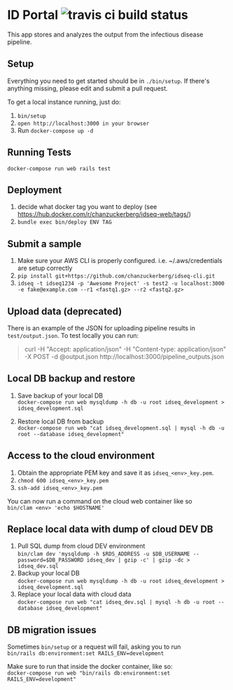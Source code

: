 # ID Portal ![travis ci build status](https://travis-ci.org/chanzuckerberg/idseq-web.svg?branch=master)

This app stores and analyzes the output from the infectious disease pipeline.


## Setup

Everything you need to get started should be in `./bin/setup`.  If there's anything missing, please edit and submit a pull request.

To get a local instance running, just do:

1. `bin/setup`
1. `open http://localhost:3000 in your browser`
1. Run `docker-compose up -d`


## Running Tests

`docker-compose run web rails test`


## Deployment

1. decide what docker tag you want to deploy (see https://hub.docker.com/r/chanzuckerberg/idseq-web/tags/)
1. `bundle exec bin/deploy ENV TAG`


## Submit a sample

1. Make sure your AWS CLI is properly configured. i.e. ~/.aws/credentials are setup correctly
1. `pip install git+https://github.com/chanzuckerberg/idseq-cli.git`
1. `idseq -t idseq1234 -p 'Awesome Project' -s test2 -u localhost:3000 -e fake@example.com --r1 <fastq1.gz> --r2 <fastq2.gz>`


## Upload data (deprecated)

There is an example of the JSON for uploading pipeline results in `test/output.json`. To test locally you can run:

>curl -H "Accept: application/json" -H "Content-type: application/json" -X POST -d @output.json http://localhost:3000/pipeline_outputs.json


## Local DB backup and restore

1. Save backup of your local DB  
    `docker-compose run web mysqldump -h db -u root idseq_development > idseq_development.sql`

1. Restore local DB from backup  
    `docker-compose run web "cat idseq_development.sql | mysql -h db -u root --database idseq_development"`


## Access to the cloud environment

1. Obtain the appropriate PEM key and save it as `idseq_<env>_key.pem`.
1. `chmod 600 idseq_<env>_key.pem`
1. `ssh-add idseq_<env>_key.pem`

You can now run a command on the cloud web container like so  
`bin/clam <env> 'echo $HOSTNAME'`


## Replace local data with dump of cloud DEV DB

1. Pull SQL dump from cloud DEV environment  
    `bin/clam dev 'mysqldump -h $RDS_ADDRESS -u $DB_USERNAME --password=$DB_PASSWORD idseq_dev | gzip -c' | gzip -dc > idseq_dev.sql`
1. Backup your local DB  
    `docker-compose run web mysqldump -h db -u root idseq_development > idseq_development.sql`
1. Replace your local data with cloud data  
    `docker-compose run web "cat idseq_dev.sql | mysql -h db -u root --database idseq_development"`


## DB migration issues

Sometimes `bin/setup` or a request will fail, asking you to run  
    `bin/rails db:environment:set RAILS_ENV=development`

Make sure to run that inside the docker container, like so:  
    `docker-compose run web "bin/rails db:environment:set RAILS_ENV=development"`
